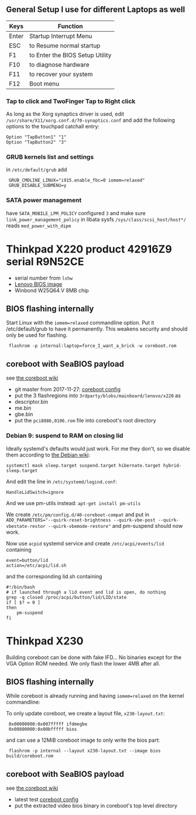 ## General Setup I use for different Laptops as well

| Keys | Function |
| --- | --- |
| Enter | Startup Interrupt Menu |
| ESC | to Resume normal startup |
| F1 | to Enter the BIOS Setup Utility |
| F10 | to diagnose hardware |
| F11 | to recover your system |
| F12 | Boot menu |

### Tap to click and TwoFinger Tap to Right click
As long as the Xorg synaptics driver is used, edit
`/usr/share/X11/xorg.conf.d/70-synaptics.conf` and add the following options to
the touchpad catchall entry:

    Option "TapButton1" "1"
    Option "TapButton2" "3"


### GRUB kernels list and settings
in `/etc/default/grub` add

     GRUB_CMDLINE_LINUX="i915.enable_fbc=0 iomem=relaxed"
     GRUB_DISABLE_SUBMENU=y


### SATA power management
have `SATA_MOBILE_LPM_POLICY` configured `3` and make sure
`link_power_management_policy` in libata sysfs `/sys/class/scsi_host/host*/`
reads `med_power_with_dipm`



# Thinkpad X220 product 42916Z9 serial R9N52CE
* serial number from `lshw`
* [Lenovo BIOS image](https://github.com/merge/specs/raw/master/x220/R9N52CE_orig_flash.bin)
* Winbond W25Q64.V 8MB chip

## BIOS flashing internally
Start Linux with the `iomem=relaxed` commandline option. Put it /etc/default/grub
to have it permanently. This weakens security and should only be used for flashing.

     flashrom -p internal:laptop=force_I_want_a_brick -w coreboot.rom

## coreboot with SeaBIOS payload

see [the coreboot wiki](https://www.coreboot.org/Build_HOWTO)
* git master from 2017-11-27: [coreboot config](https://github.com/merge/specs/blob/master/x220/coreboot_R9N52CE_seabios.config)
* put the 3 flashregions into `3rdparty/blobs/mainboard/lenovo/x220` as
 * descriptor.bin
 * me.bin
 * gbe.bin
* put the `pci8086,0106.rom` file into coreboot's root directory

### Debian 9: suspend to RAM on closing lid
Ideally systemd's defaults would just work. For me they don't, so we disable them
according to [the Debian wiki](https://wiki.debian.org/Suspend):

    systemctl mask sleep.target suspend.target hibernate.target hybrid-sleep.target

And edit the line in `/etc/systemd/logind.conf`:

    HandleLidSwitch=ignore

And we use pm-utils instead: `apt-get install pm-utils`

We create `/etc/pm/config.d/40-coreboot-compat` and put in
`ADD_PARAMETERS="--quirk-reset-brightness --quirk-vbe-post --quirk-vbestate-restor --quirk-vbemode-restore"`
and pm-suspend should now work.

Now use `acpid` systemd service and create `/etc/acpi/events/lid` containing

    event=button/lid
    action=/etc/acpi/lid.sh

and the corresponding lid.sh containing

    #!/bin/bash
    # if launched through a lid event and lid is open, do nothing
    grep -q closed /proc/acpi/button/lid/LID/state
    if [ $? = 0 ]
    then
    	pm-suspend
    fi






# Thinkpad X230
Building coreboot can be done with fake IFD... No binaries except for the VGA Option ROM
needed. We only flash the lower 4MB after all.

## BIOS flashing internally
While coreboot is already running and having `iomem=relaxed` on the kernel commandline:

To only update coreboot, we create a layout file, `x230-layout.txt`:

     0x00000000:0x007fffff ifdmegbe
     0x00800000:0x00bfffff bios

and can use a 12MiB coreboot image to only write the bios part:

     flashrom -p internal --layout x230-layout.txt --image bios build/coreboot.rom


## coreboot with SeaBIOS payload

see [the coreboot wiki](https://www.coreboot.org/Build_HOWTO)
* latest test [coreboot config](X230_NEW_coreboot_seabios.config)
* put the extracted video bios binary in coreboot's top level directory
